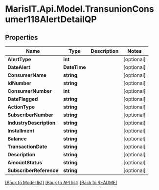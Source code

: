
# MarisIT.Api.Model.TransunionConsumer118AlertDetailQP

## Properties

Name | Type | Description | Notes
------------ | ------------- | ------------- | -------------
**AlertType** | **int** |  | [optional] 
**DateAlert** | **DateTime** |  | [optional] 
**ConsumerName** | **string** |  | [optional] 
**IdNumber** | **string** |  | [optional] 
**ConsumerNumber** | **int** |  | [optional] 
**DateFlagged** | **string** |  | [optional] 
**ActionType** | **string** |  | [optional] 
**SubscriberNumber** | **string** |  | [optional] 
**IndustryDescription** | **string** |  | [optional] 
**Installment** | **string** |  | [optional] 
**Balance** | **string** |  | [optional] 
**TransactionDate** | **string** |  | [optional] 
**Description** | **string** |  | [optional] 
**AmountStatus** | **string** |  | [optional] 
**SubscriberReference** | **string** |  | [optional] 

[[Back to Model list]](../README.md#documentation-for-models)
[[Back to API list]](../README.md#documentation-for-api-endpoints)
[[Back to README]](../README.md)

